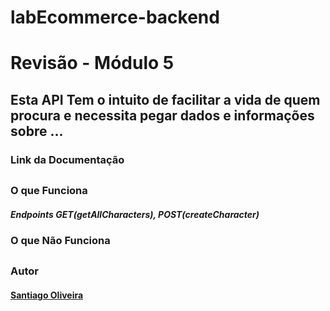 # labEcommerce-backend


# Revisão - Módulo 5

## Esta API Tem o intuito de facilitar a vida de quem procura e necessita pegar dados e informações sobre ...

### Link da Documentação

#### []()

##

### O que Funciona 

##### Endpoints GET(getAllCharacters), POST(createCharacter)

### O que Não Funciona

##### 

##

### Autor 
#### [Santiago Oliveira](https://github.com/SantiagoOliveira22)


